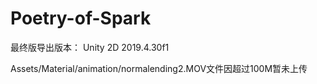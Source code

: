 # Poetry-of-Spark
最终版导出版本： Unity 2D 2019.4.30f1

Assets/Material/animation/normalending2.MOV文件因超过100M暂未上传
